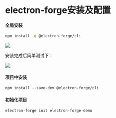 # electron-forge安装及配置

#### 全局安装

```sh
npm install -g @electron-forge/cli
```

![](https://syske-pic-bed.oss-cn-hangzhou.aliyuncs.com/imgs/blog/20220110232658.png)

安装完成后简单测试下：

![](https://syske-pic-bed.oss-cn-hangzhou.aliyuncs.com/imgs/blog/20220110232746.png)

#### 项目中安装

```
npm install --save-dev @electron-forge/cli
```



#### 初始化项目



```
electron-forge init electron-forge-demo
```

